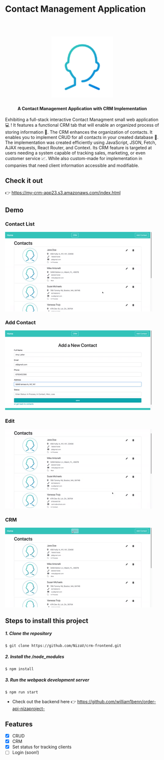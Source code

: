 # Contact Management Application

<h1 align="center">
  <br>
  <img src="https://github.com/NizaV/crm-frontend/blob/master/src/front/img/profile-icon.png" alt="App Logo" width="200" height="200">
</h1>

<h4 align="center">A Contact Management Application with CRM Implementation</h4>

Exhibiting a full-stack interactive Contact Managment small web application :computer: ! It features a functional CRM tab that will enable an organized process of storing information :raised_hands:. The CRM enhances the organization of contacts. It enables you to implement CRUD for all contacts in your created database 📇. The implementation was created efficiently using JavaScript, JSON, Fetch, AJAX requests, React Router, and Context. Its CRM feature is targeted at users needing a system capable of tracking sales, marketing, or even customer service 📈. While also custom-made for implementation in companies that need client information accessible and modifiable.

## Check it out

👉 https://my-crm-app23.s3.amazonaws.com/index.html

## Demo

### Contact List

![Home](src/front/img/contact-home.gif)
<br>

### Add Contact

![Add](src/front/img/add.gif)
<br>

### Edit

![Edit](src/front/img/edit.gif)
<br>

### CRM

![CRM](src/front/img/crm-prev.gif)
<br>

## Steps to install this project

##### 1. Clone the repository

```
$ git clone https://github.com/NizaV/crm-frontend.git
```

##### 2. Install the /node_modules

```
$ npm install
```

##### 3. Run the webpack development server

```
$ npm run start
```

- Check out the backend here 👉 https://github.com/william1benn/order-api-nizaproject-

## Features

- [x] CRUD
- [x] CRM
- [x] Set status for tracking clients
- [ ] Login (soon!)
